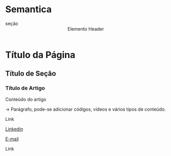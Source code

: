 # Semantica

<section>
    seção
</section>

<header>
    Elemento Header
</header>

<article>
    
</article>

<aside>
    
</aside>

<footer>
    
</footer>

<h1> Título da Página
</h1>

<h2> Título de Seção 
</h2>

<h3> Título de Artigo
</h3>

<p> Conteúdo do artigo </p> -> Parágrafo, pode-se adicionar códigos, vídeos e vários tipos de conteúdo.

<a> Link </a>

<a href="https://linkedin.com/in/mykellen-peixoto-836539135/">Linkedin</a>

<a href='mailto:teacher.mykelle@gmail.com'>E-mail</a>

<a target="_blank">Link</a>


















